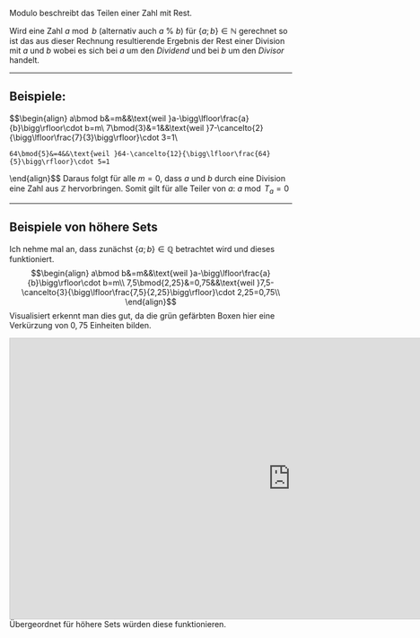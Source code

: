 Modulo beschreibt das Teilen einer Zahl mit Rest.

Wird eine Zahl $a \bmod b$ (alternativ auch $a~\%~b$) für $\{a;b\} \in \mathbb{N}$ gerechnet so ist das aus dieser Rechnung resultierende Ergebnis der Rest einer Division mit $a$ und $b$ wobei es sich bei $a$ um den *Dividend* und bei $b$ um den *Divisor* handelt.

---
## Beispiele:
$$\begin{align}
	a\bmod b&=m&&\text{weil }a-\bigg\lfloor\frac{a}{b}\bigg\rfloor\cdot b=m\\
	7\bmod{3}&=1&&\text{weil }7-\cancelto{2}{\bigg\lfloor\frac{7}{3}\bigg\rfloor}\cdot 3=1\\
	
	64\bmod{5}&=4&&\text{weil }64-\cancelto{12}{\bigg\lfloor\frac{64}{5}\bigg\rfloor}\cdot 5=1
\end{align}$$
Daraus folgt für alle $m=0$, dass $a$ und $b$ durch eine Division eine Zahl aus $\mathbb{Z}$ hervorbringen.
Somit gilt für alle Teiler von $a$: $a\bmod T_{a}=0$

---
## Beispiele von höhere Sets
Ich nehme mal an, dass zunächst $\{a;b\}\in\mathbb{Q}$ betrachtet wird und dieses funktioniert.
$$\begin{align}
	a\bmod b&=m&&\text{weil }a-\bigg\lfloor\frac{a}{b}\bigg\rfloor\cdot b=m\\
	7,5\bmod{2,25}&=0,75&&\text{weil }7,5-\cancelto{3}{\bigg\lfloor\frac{7,5}{2,25}\bigg\rfloor}\cdot 2,25=0,75\\
\end{align}$$
Visualisiert erkennt man dies gut, da die grün gefärbten Boxen hier eine Verkürzung von $0,75$ Einheiten bilden.
<iframe src="https://www.desmos.com/calculator/xyveyqh0kz?embed" width="1000" height="500" style="border: 1px solid #ccc" frameborder=10></iframe>
Übergeordnet für höhere Sets würden diese funktionieren.